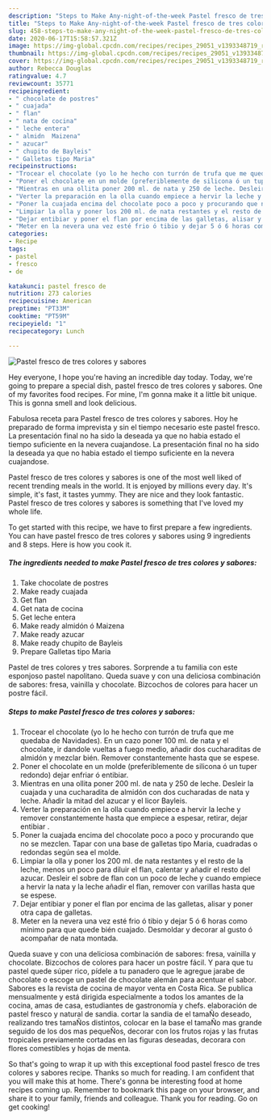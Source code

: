 ```yaml
---
description: "Steps to Make Any-night-of-the-week Pastel fresco de tres colores y sabores"
title: "Steps to Make Any-night-of-the-week Pastel fresco de tres colores y sabores"
slug: 458-steps-to-make-any-night-of-the-week-pastel-fresco-de-tres-colores-y-sabores
date: 2020-06-17T15:58:57.321Z
image: https://img-global.cpcdn.com/recipes/recipes_29051_v1393348719_receta_foto_00029051/751x532cq70/pastel-fresco-de-tres-colores-y-sabores-foto-principal.jpg
thumbnail: https://img-global.cpcdn.com/recipes/recipes_29051_v1393348719_receta_foto_00029051/751x532cq70/pastel-fresco-de-tres-colores-y-sabores-foto-principal.jpg
cover: https://img-global.cpcdn.com/recipes/recipes_29051_v1393348719_receta_foto_00029051/751x532cq70/pastel-fresco-de-tres-colores-y-sabores-foto-principal.jpg
author: Rebecca Douglas
ratingvalue: 4.7
reviewcount: 35771
recipeingredient:
- " chocolate de postres"
- " cuajada"
- " flan"
- " nata de cocina"
- " leche entera"
- " almidn  Maizena"
- " azucar"
- " chupito de Bayleis"
- " Galletas tipo Maria"
recipeinstructions:
- "Trocear el chocolate (yo lo he hecho con turrón de trufa que me quedaba de Navidades). En un cazo poner 100 ml. de nata y el chocolate, ir dandole vueltas a fuego medio, añadir dos cucharaditas de almidón y mezclar bién. Remover constantemente hasta que se espese."
- "Poner el chocolate en un molde (preferiblemente de silicona ó un tuper redondo) dejar enfriar ó entibiar."
- "Mientras en una ollita poner 200 ml. de nata y 250 de leche. Desleir la cuajada y una cucharadita de almidón con dos cucharadas de nata y leche. Añadir la mitad del azucar y el licor Bayleis."
- "Verter la preparación en la olla cuando empiece a hervir la leche y remover constantemente hasta que empiece a espesar, retirar, dejar entibiar ."
- "Poner la cuajada encima del chocolate poco a poco y procurando que no se mezclen. Tapar con una base de galletas tipo Maria, cuadradas o redondas según sea el molde."
- "Limpiar la olla y poner los 200 ml. de nata restantes y el resto de la leche, menos un poco para diluir el flan, calentar y añadir  el resto del azucar. Desleir el sobre de flan con un poco de leche y cuando empiece a hervir la nata y la leche añadir el flan, remover con varillas hasta que se espese."
- "Dejar entibiar y poner el flan por encima de las galletas, alisar y poner otra capa de galletas."
- "Meter en la nevera una vez esté frio ó tibio y dejar 5 ó 6 horas como mínimo para que quede bién cuajado. Desmoldar y decorar al gusto ó acompañar de nata montada."
categories:
- Recipe
tags:
- pastel
- fresco
- de

katakunci: pastel fresco de 
nutrition: 273 calories
recipecuisine: American
preptime: "PT33M"
cooktime: "PT59M"
recipeyield: "1"
recipecategory: Lunch

---
```



![Pastel fresco de tres colores y sabores](https://img-global.cpcdn.com/recipes/recipes_29051_v1393348719_receta_foto_00029051/751x532cq70/pastel-fresco-de-tres-colores-y-sabores-foto-principal.jpg)

Hey everyone, I hope you're having an incredible day today. Today, we're going to prepare a special dish, pastel fresco de tres colores y sabores. One of my favorites food recipes. For mine, I'm gonna make it a little bit unique. This is gonna smell and look delicious.

Fabulosa receta para Pastel fresco de tres colores y sabores. Hoy he preparado de forma imprevista y sin el tiempo necesario este pastel fresco. La presentación final no ha sido la deseada ya que no habia estado el tiempo suficiente en la nevera cuajandose. La presentación final no ha sido la deseada ya que no habia estado el tiempo suficiente en la nevera cuajandose.

Pastel fresco de tres colores y sabores is one of the most well liked of recent trending meals in the world. It is enjoyed by millions every day. It's simple, it's fast, it tastes yummy. They are nice and they look fantastic. Pastel fresco de tres colores y sabores is something that I've loved my whole life.


To get started with this recipe, we have to first prepare a few ingredients. You can have pastel fresco de tres colores y sabores using 9 ingredients and 8 steps. Here is how you cook it.

<!--inarticleads1-->

##### The ingredients needed to make Pastel fresco de tres colores y sabores:

1. Take  chocolate de postres
1. Make ready  cuajada
1. Get  flan
1. Get  nata de cocina
1. Get  leche entera
1. Make ready  almidón ó Maizena
1. Make ready  azucar
1. Make ready  chupito de Bayleis
1. Prepare  Galletas tipo Maria


Pastel de tres colores y tres sabores. Sorprende a tu familia con este esponjoso pastel napolitano. Queda suave y con una deliciosa combinación de sabores: fresa, vainilla y chocolate. Bizcochos de colores para hacer un postre fácil. 

<!--inarticleads2-->

##### Steps to make Pastel fresco de tres colores y sabores:

1. Trocear el chocolate (yo lo he hecho con turrón de trufa que me quedaba de Navidades). En un cazo poner 100 ml. de nata y el chocolate, ir dandole vueltas a fuego medio, añadir dos cucharaditas de almidón y mezclar bién. Remover constantemente hasta que se espese.
1. Poner el chocolate en un molde (preferiblemente de silicona ó un tuper redondo) dejar enfriar ó entibiar.
1. Mientras en una ollita poner 200 ml. de nata y 250 de leche. Desleir la cuajada y una cucharadita de almidón con dos cucharadas de nata y leche. Añadir la mitad del azucar y el licor Bayleis.
1. Verter la preparación en la olla cuando empiece a hervir la leche y remover constantemente hasta que empiece a espesar, retirar, dejar entibiar .
1. Poner la cuajada encima del chocolate poco a poco y procurando que no se mezclen. Tapar con una base de galletas tipo Maria, cuadradas o redondas según sea el molde.
1. Limpiar la olla y poner los 200 ml. de nata restantes y el resto de la leche, menos un poco para diluir el flan, calentar y añadir  el resto del azucar. Desleir el sobre de flan con un poco de leche y cuando empiece a hervir la nata y la leche añadir el flan, remover con varillas hasta que se espese.
1. Dejar entibiar y poner el flan por encima de las galletas, alisar y poner otra capa de galletas.
1. Meter en la nevera una vez esté frio ó tibio y dejar 5 ó 6 horas como mínimo para que quede bién cuajado. Desmoldar y decorar al gusto ó acompañar de nata montada.


Queda suave y con una deliciosa combinación de sabores: fresa, vainilla y chocolate. Bizcochos de colores para hacer un postre fácil. Y para que tu pastel quede súper rico, pídele a tu panadero que le agregue jarabe de chocolate o escoge un pastel de chocolate alemán para acentuar el sabor. Sabores es la revista de cocina de mayor venta en Costa Rica. Se publica mensualmente y está dirigida especialmente a todos los amantes de la cocina, amas de casa, estudiantes de gastronomía y chefs. elaboración de pastel fresco y natural de sandia. cortar la sandia de el tamaÑo deseado, realizando tres tamaÑos distintos, colocar en la base el tamaÑo mas grande seguido de los dos mas pequeÑos, decorar con los frutos rojas y las frutas tropicales previamente cortadas en las figuras deseadas, decorara con flores comestibles y hojas de menta. 

So that's going to wrap it up with this exceptional food pastel fresco de tres colores y sabores recipe. Thanks so much for reading. I am confident that you will make this at home. There's gonna be interesting food at home recipes coming up. Remember to bookmark this page on your browser, and share it to your family, friends and colleague. Thank you for reading. Go on get cooking!
